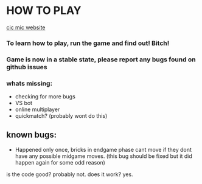 # HOW TO PLAY
[cic mic website](https://cic-mic.com/)

### To learn how to play, run the game and find out! Bitch!

### **Game is now in a stable state, please report any bugs found on github issues**

### whats missing:
- checking for more bugs
- VS bot
- online multiplayer
- quickmatch? (probably wont do this)
## known bugs:
- Happened only once, bricks in endgame phase cant move if they dont have any possible midgame moves. (this bug should be fixed but it did happen again for some odd reason)

is the code good? probably not. does it work? yes.
